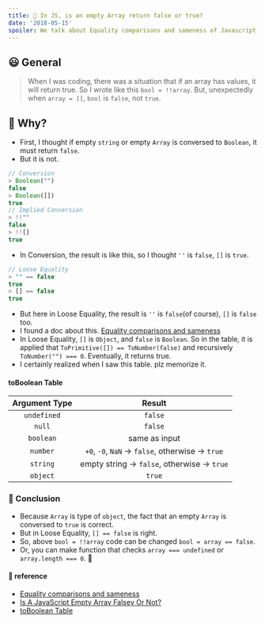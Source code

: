 ```yaml
---
title: 🍉 In JS, is an empty Array return false or true?
date: '2018-05-15'
spoiler: We talk about Equality comparisons and sameness of Javascript.
---
```


## 😃 General

> When I was coding, there was a situation that if an array has values, it will return true. So I wrote like this `bool = !!array`. But, unexpectedly when `array = []`, `bool` is `false`, not `true`.

## 🤔 Why?

* First, I thought if empty `string` or empty `Array` is conversed to `Boolean`, it must return `false`.
* But it is not.

```javascript
// Conversion
> Boolean("")
false
> Boolean([])
true
// Implied Conversion
> !!""
false
> !![]
true
```
* In Conversion, the result is like this, so I thought `''` is `false`, `[]` is `true`.

```javascript
// Loose Equality
> "" == false
true
> [] == false
true
```
* But here in Loose Equality, the result is `''` is `false`(of course), `[]` is `false` too.
* I found a doc about this. [Equality comparisons and sameness](https://developer.mozilla.org/en-US/docs/Web/JavaScript/Equality_comparisons_and_sameness)
* In Loose Equality, `[]` is `Object`, and `false` is `Boolean`. So in the table, it is applied that `ToPrimitive([]) == ToNumber(false)` and recursively `ToNumber("") === 0`. Eventually, it returns true.
* I certainly realized when I saw this table. plz memorize it.

#### toBoolean Table
|Argument Type|Result|
|:------------:|:------:|
|`undefined`|`false`|
|`null`|`false`|
|`boolean`|same as input|
|`number`|`+0`, `-0`, `NaN` -> `false`, otherwise -> `true`|
|`string`|empty string -> `false`, otherwise -> `true`|
|`object`|`true`|

### 🤖 Conclusion
* Because `Array` is type of `object`, the fact that an empty `Array` is conversed to `true` is correct.
* But in Loose Equality, `[] == false` is right.
* So, above `bool = !!array` code can be changed `bool = array == false`.
* Or, you can make function that checks `array === undefined` or `array.length === 0`. 🥝

#### 📖 reference
* [Equality comparisons and sameness](https://developer.mozilla.org/en-US/docs/Web/JavaScript/Equality_comparisons_and_sameness)
* [Is A JavaScript Empty Array Falsey Or Not?](https://codepen.io/arosenb2/post/is-a-javascript-empty-array-falsey-or-not)
* [toBoolean Table](https://tc39.github.io/ecma262/#sec-toboolean)


